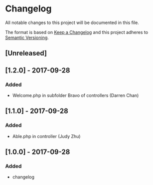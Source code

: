 # Changelog
All notable changes to this project will be documented in this file.

The format is based on [Keep a Changelog](http://keepachangelog.com/en/1.0.0/)
and this project adheres to [Semantic Versioning](http://semver.org/spec/v2.0.0.html).

## [Unreleased]

## [1.2.0] - 2017-09-28
### Added
- Welcome.php in subfolder Bravo of controllers (Darren Chan)

## [1.1.0] - 2017-09-28
### Added 
- Able.php in controller (Judy Zhu)

## [1.0.0] - 2017-09-28
### Added
- changelog

